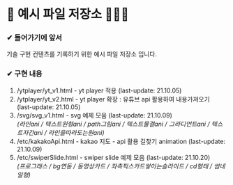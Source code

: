 🍊 예시 파일 저장소 👩🏻‍💻
===========================================

### ✔ 들어가기에 앞서
기술 구현 컨텐츠를 기록하기 위한 예시 파일 저장소 입니다.

### ✔ 구현 내용 
1. /ytplayer/yt_v1.html - yt player 적용 (last-update: 21.10.05)
2. /ytplayer/yt_v2.html - yt player 확장 : 유튜브 api 활용하여 내용가져오기 (last-update: 21.10.05)
3. /svg/svg_v1.html - svg 예제 모음 (last-update: 21.10.09)   
_(라인ani / 텍스트원형ani / path그림ani / 텍스트물결ani / 그라디언트ani / 텍스트자간ani / 라인을따라도는원ani)_
4. /etc/kakakoApi.html - kakao 지도 - api 활용 길찾기 animation (last-update: 21.10.09)
5. /etc/swiperSlide.html - swiper slide 예제 모음 (last-update: 21.10.20)   
_(프로그래스 / bg연동 / 동영상카드 / 좌측픽스카드쌓이는슬라이드 / cd형태 / 썸네일형)_
